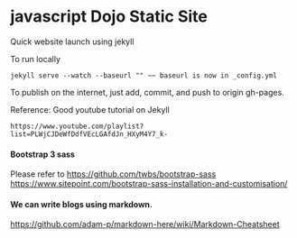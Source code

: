 # javascript Dojo Static Site
Quick website launch using jekyll

To run locally
```
jekyll serve --watch --baseurl "" ~~ baseurl is now in _config.yml
```

To publish on the internet, just add, commit, and push to origin gh-pages.

Reference:
Good youtube tutorial on Jekyll
```
https://www.youtube.com/playlist?list=PLWjCJDeWfDdfVEcLGAfdJn_HXyM4Y7_k-
```

#### Bootstrap 3 sass
Please refer to
https://github.com/twbs/bootstrap-sass
https://www.sitepoint.com/bootstrap-sass-installation-and-customisation/

#### We can write blogs using markdown.
https://github.com/adam-p/markdown-here/wiki/Markdown-Cheatsheet
